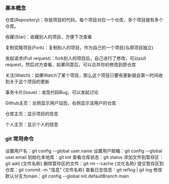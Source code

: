 ### 基本概念

仓库(Repository)：存放项目的代码，每个项目对应一个仓库，多个项目就有多个仓库。

收藏(Star)：收藏别人的项目，方便下次查看

复制克隆项目(Fork)：复制别人的项目，作为自己的一个项目(与原项目独立)

发起请求(Pull request)：fork别人的项目后，自己进行了修改，可以pull request，然后对方查看，如果同意后，可以合并你的修改到原仓库

关注(Watch)：如果Watch了某个项目，那么这个项目只要有更新就会第一时间收到关于这个项目的更新

事务卡片(Issue)：发现代码Bug，可以发起讨论

Github主页：左侧显示用户动态，右侧显示该用户的仓库

仓库主页：显示项目的信息

个人主页：显示个人的信息

### git 常用命令

设置用户名：git config --global user.name 
设置用户邮箱：git config --global user.email 
初始化本地库：git init
查看仓库状态：git status
添加文件到暂存区：git add {文件名称}
删除暂存区的文件：git rm --cache {文化名称}
提交暂存区到仓库：git commit -m "信息" {文件名称}
查看日志信息：git reflog | git log
修改默认分支为main：git config --global init.defaultBranch main

